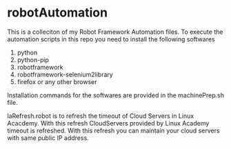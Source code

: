 # robotAutomation
This is a colleciton of my Robot Framework Automation files.
To execute the automation scripts in this repo you need to install the following softwares
  1. python
  2. python-pip
  3. robotframework
  4. robotframework-selenium2library
  5. firefox or any other browser
  
Installation commands for the softwares are provided in the machinePrep.sh file. 

laRefresh.robot is to refresh the timeout of Cloud Servers in Linux Acacdemy. With this refresh CloudServers provided by Linux Academy  timeout is refreshed.  With this refresh you can maintain your cloud servers with same public IP address.




